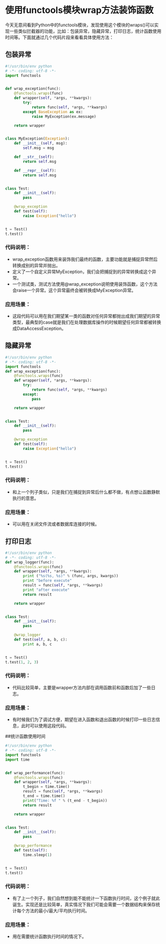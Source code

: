 # 使用functools模块wrap方法装饰函数

今天无意间看到Python中的functools模块，发现使用这个模块的wraps()可以实现一些类似拦截器的功能，比如：包装异常，隐藏异常，打印日志，统计函数使用时间等。下面就通过几个代码片段来看看具体使用方法：

## 包装异常

``` python
#!/usr/bin/env python
# -*- coding: utf-8 -*-
import functools


def wrap_exception(func):
    @functools.wraps(func)
    def wrapper(self, *args, **kwargs):
        try:
            return func(self, *args, **kwargs)
        except BaseException as ex:
            raise MyException(ex.message)

    return wrapper


class MyException(Exception):
    def __init__(self, msg):
        self.msg = msg

    def __str__(self):
        return self.msg

    def __repr__(self):
        return self.msg


class Test:
    def __init__(self):
        pass

    @wrap_exception
    def test(self):
        raise Exception("hello")


t = Test()
t.test()
```

### 代码说明：
- wrap_exception函数用来装饰我们最终的函数，主要功能就是捕捉异常然后转换成别的异常并抛出。
- 定义了一个自定义异常MyException，我们会把捕捉到的异常转换成这个异常。
- 一个测试类，测试方法使用@wrap_exception说明使用装饰函数，这个方法会raise一个异常。这个异常最终会被转换成MyException异常。

### 应用场景：
- 这段代码可以用在我们期望某一类的函数对任何异常都抛出成我们期望的异常类型，最典型的case就是我们在处理数据库操作的时候期望任何异常都被转换成DataAccessException。

## 隐藏异常
``` python
#!/usr/bin/env python
# -*- coding: utf-8 -*-
import functools
def wrap_exception(func):
    @functools.wraps(func)
    def wrapper(self, *args, **kwargs):
        try:
            return func(self, *args, **kwargs)
        except:
            pass

    return wrapper


class Test:
    def __init__(self):
        pass

    @wrap_exception
    def test(self):
        raise Exception("hello")


t = Test()
t.test()
```

### 代码说明：
- 和上一个列子类似，只是我们在捕捉到异常后什么都不做，有点想让函数静默执行的意思。

### 应用场景：
- 可以用在关闭文件流或者数据库连接的时候。


## 打印日志
``` python
#!/usr/bin/env python
# -*- coding: utf-8 -*-
def wrap_logger(func):
    @functools.wraps(func)
    def wrapper(self, *args, **kwargs):
        print ("%s(%s, %s)" % (func, args, kwargs))
        print "before execute"
        result = func(self, *args, **kwargs)
        print "after execute"
        return result

    return wrapper


class Test:
    def __init__(self):
        pass

    @wrap_logger
    def test(self, a, b, c):
        print a, b, c


t = Test()
t.test(1, 2, 3)
```

### 代码说明：
- 代码比较简单，主要是wrapper方法内部在调用函数前和函数后加了一些日志。

### 应用场景：
- 有时候我们为了调试方便，期望在进入函数和退出函数的时候打印一些日志信息，此时可以使用这段代码。

##统计函数使用时间
``` python
#!/usr/bin/env python
# -*- coding: utf-8 -*-
import functools
import time


def wrap_performance(func):
    @functools.wraps(func)
    def wrapper(self, *args, **kwargs):
        t_begin = time.time()
        result = func(self, *args, **kwargs)
        t_end = time.time()
        print("Time: %f " % (t_end - t_begin))
        return result

    return wrapper


class Test:
    def __init__(self):
        pass

    @wrap_performance
    def test(self):
        time.sleep(1)


t = Test()
t.test()
```

### 代码说明：
- 有了上一个列子，我们自然想到能不能统计一下函数执行时间，这个例子就此诞生。实现还是比较简单，真实情况下我们可能会需要一个数据结构来保存统计每个方法的最小/最大/平均执行时间。

### 应用场景：
- 用在需要统计函数执行时间的情况下。
